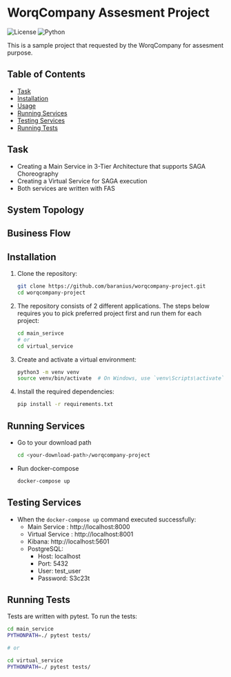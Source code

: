 # WorqCompany Assesment Project

![License](https://img.shields.io/badge/license-MIT-blue.svg)
![Python](https://img.shields.io/badge/python-3.13%2B-blue)

This is a sample project that requested by the WorqCompany for assesment purpose.

## Table of Contents
- [Task](#task)
- [Installation](#installation)
- [Usage](#usage)
- [Running Services](#running-services)
- [Testing Services](#testing-services)
- [Running Tests](#running-tests)

## Task
- Creating a Main Service in 3-Tier Architecture that supports SAGA Choreography 
- Creating a Virtual Service    for SAGA execution
- Both services are written with FAS

## System Topology

## Business Flow

## Installation

1. Clone the repository:
    ```bash
    git clone https://github.com/baranius/worqcompany-project.git
    cd worqcompany-project
    ```

2. The repository consists of 2 different applications. The steps below requires you to pick preferred project first and run them for each project:
    ```bash
    cd main_serivce
    # or
    cd virtual_service

3. Create and activate a virtual environment:
    ```bash
    python3 -m venv venv
    source venv/bin/activate  # On Windows, use `venv\Scripts\activate`
    ```

3. Install the required dependencies:
    ```bash
    pip install -r requirements.txt
    ```

## Running Services
- Go to your download path
    ```bash
    cd <your-download-path>/worqcompany-project
    ```

- Run docker-compose
    ```bash
    docker-compose up
    ```

## Testing Services
- When the `docker-compose up` command executed successfully:
  - Main Service : http://localhost:8000
  - Virtual Service : http://localhost:8001
  - Kibana: http://localhost:5601
  - PostgreSQL: 
    - Host: localhost
    - Port: 5432
    - User: test_user
    - Password: S3c23t

## Running Tests
Tests are written with pytest. To run the tests:

```bash
cd main_service
PYTHONPATH=./ pytest tests/

# or

cd virtual_service
PYTHONPATH=./ pytest tests/
```
